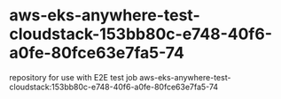 # aws-eks-anywhere-test-cloudstack-153bb80c-e748-40f6-a0fe-80fce63e7fa5-74
repository for use with E2E test job aws-eks-anywhere-test-cloudstack:153bb80c-e748-40f6-a0fe-80fce63e7fa5-74
